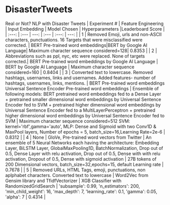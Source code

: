# DisasterTweets
Real or Not? NLP with Disaster Tweets
| Experiment # | Feature Engineering | Input Embedding | Model Chosen | Hyperparameters |Leaderboard Score |
| :---:         |     :---      |          ---: | :---         |     :---:      |          ---: |
| 1   | Removed Emoji, urls and non-ASCII characters, punctuations. 16 Targets that were misclassified were corrected. | BERT Pre-trained word embeddings|BERT by Google AI Language| Maximum character sequence considered=128|  0.8353  |
| 2     | Abbreviations such as ppl, nyc, etc were replaced. None of targets corrected.| BERT Pre-trained word embeddings  by Google AI Language | BERT by Google AI Language | Maximum character sequence considered=160 |  0.8404 |
| 3   | Converted text to lowercase. Removed hashtags, usernames, links and usernames. Added features- number of hashtags, usernames, links, mentions. | BERT Pre-trained word embeddings Universal Sentence Encoder Pre-trained word embeddings | Ensemble of following models: BERT pretrained word embeddings fed to a Dense Layer + pretrained smaller dimensional word embeddings by Universal Sentence Encoder fed to SVM + pretrained higher dimensional word embeddings by  Universal Sentence Encoder fed to a MultiLayerPerceptron + pretrained higher dimensional word embeddings by  Universal Sentence Encoder fed to SVM | Maximum character sequence considered=512 SVM: kernel='rbf',gamma='auto', MLP: Dense and Sigmoid with two Conv1D & MaxPool layers, Number of epochs = 5, batch_size=16,Learning Rate=2e-6 | 0.8312 |
| 4     | None | GloVe, Pre-trained word vectors from Twitter | An ensemble of 5 Neural Networks each having the architecture: Embedding Layer, BiLSTM Layer, GlobalMaxPooling1D, BatchNormalization, Drop out of 0.5, Dense Layer with relu activation, Drop out of 0.5, Dense with with relu activation, Dropout of 0.5, Dense with sigmoid activation  | 27B tokens of 200 Dimensional vectors, batch_size=32,epochs=15, default Learning rate |  0.7678  |
| 5   | Removed URLs, HTML Tags, emoji, punctuations, non aplphabet characters. Converted text to lowercase | Word2Vec from Gensim library and TfidfVectorizer | XGB Classifier with RandomizedGridSearch | 'subsample': 0.99, 'n_estimators': 200, 'min_child_weight': 16, 'max_depth': 7, 'learning_rate': 0.1, 'gamma': 0.05, 'alpha': 7 | 0.4314 |
